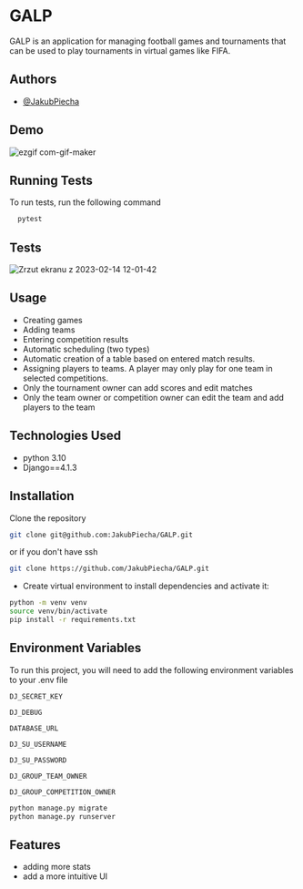 # GALP

GALP is an application for managing football games and tournaments that can be used to play tournaments in virtual games like FIFA.

## Authors

- [@JakubPiecha](https://github.com/JakubPiecha)

## Demo

![ezgif com-gif-maker](https://user-images.githubusercontent.com/114153071/218771693-968ad7b0-2d90-4487-af60-c4fbec4f439d.gif)



## Running Tests

To run tests, run the following command

```bash
  pytest
```
## Tests
![Zrzut ekranu z 2023-02-14 12-01-42](https://user-images.githubusercontent.com/114153071/218734607-b9cdecae-7cbc-476d-bd89-9a58a8274e7e.jpg)

## Usage

* Creating games
* Adding teams
* Entering competition results
* Automatic scheduling (two types)
* Automatic creation of a table based on entered match results.
* Assigning players to teams. A player may only play for one team in selected competitions.
* Only the tournament owner can add scores and edit matches
* Only the team owner or competition owner can edit the team and add players to the team

## Technologies Used

- python 3.10
- Django==4.1.3

## Installation

 Clone the repository

```bash
git clone git@github.com:JakubPiecha/GALP.git
```
or if you don't have ssh 

```bash
git clone https://github.com/JakubPiecha/GALP.git
```

- Create virtual environment to install dependencies and activate it:
```bash
python -m venv venv
source venv/bin/activate
pip install -r requirements.txt
```

## Environment Variables

To run this project, you will need to add the following environment variables to your .env file

`DJ_SECRET_KEY`

`DJ_DEBUG`

`DATABASE_URL`

`DJ_SU_USERNAME`

`DJ_SU_PASSWORD`

`DJ_GROUP_TEAM_OWNER`

`DJ_GROUP_COMPETITION_OWNER`


```bash
python manage.py migrate
python manage.py runserver
```

## Features

- adding more stats
- add a more intuitive UI
